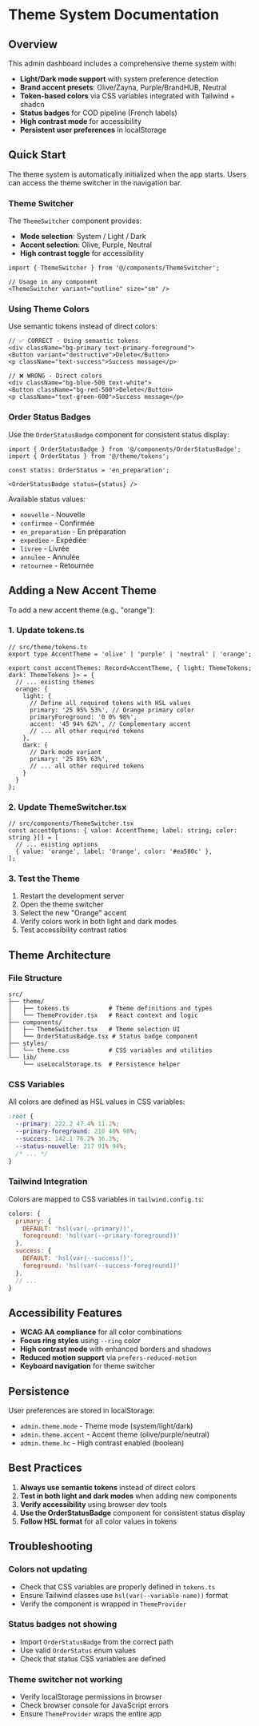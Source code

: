 # Theme System Documentation

## Overview

This admin dashboard includes a comprehensive theme system with:
- **Light/Dark mode support** with system preference detection
- **Brand accent presets**: Olive/Zayna, Purple/BrandHUB, Neutral
- **Token-based colors** via CSS variables integrated with Tailwind + shadcn
- **Status badges** for COD pipeline (French labels)
- **High contrast mode** for accessibility
- **Persistent user preferences** in localStorage

## Quick Start

The theme system is automatically initialized when the app starts. Users can access the theme switcher in the navigation bar.

### Theme Switcher

The `ThemeSwitcher` component provides:
- **Mode selection**: System / Light / Dark
- **Accent selection**: Olive, Purple, Neutral
- **High contrast toggle** for accessibility

```tsx
import { ThemeSwitcher } from '@/components/ThemeSwitcher';

// Usage in any component
<ThemeSwitcher variant="outline" size="sm" />
```

### Using Theme Colors

Use semantic tokens instead of direct colors:

```tsx
// ✅ CORRECT - Using semantic tokens
<div className="bg-primary text-primary-foreground">
<Button variant="destructive">Delete</Button>
<p className="text-success">Success message</p>

// ❌ WRONG - Direct colors
<div className="bg-blue-500 text-white">
<Button className="bg-red-500">Delete</Button>
<p className="text-green-600">Success message</p>
```

### Order Status Badges

Use the `OrderStatusBadge` component for consistent status display:

```tsx
import { OrderStatusBadge } from '@/components/OrderStatusBadge';
import { OrderStatus } from '@/theme/tokens';

const status: OrderStatus = 'en_preparation';

<OrderStatusBadge status={status} />
```

Available status values:
- `nouvelle` - Nouvelle
- `confirmee` - Confirmée  
- `en_preparation` - En préparation
- `expediee` - Expédiée
- `livree` - Livrée
- `annulee` - Annulée
- `retournee` - Retournée

## Adding a New Accent Theme

To add a new accent theme (e.g., "orange"):

### 1. Update tokens.ts

```tsx
// src/theme/tokens.ts
export type AccentTheme = 'olive' | 'purple' | 'neutral' | 'orange';

export const accentThemes: Record<AccentTheme, { light: ThemeTokens; dark: ThemeTokens }> = {
  // ... existing themes
  orange: {
    light: {
      // Define all required tokens with HSL values
      primary: '25 95% 53%', // Orange primary color
      primaryForeground: '0 0% 98%',
      accent: '45 94% 62%', // Complementary accent
      // ... all other required tokens
    },
    dark: {
      // Dark mode variant
      primary: '25 85% 63%',
      // ... all other required tokens
    }
  }
};
```

### 2. Update ThemeSwitcher.tsx

```tsx
// src/components/ThemeSwitcher.tsx
const accentOptions: { value: AccentTheme; label: string; color: string }[] = [
  // ... existing options
  { value: 'orange', label: 'Orange', color: '#ea580c' },
];
```

### 3. Test the Theme

1. Restart the development server
2. Open the theme switcher
3. Select the new "Orange" accent
4. Verify colors work in both light and dark modes
5. Test accessibility contrast ratios

## Theme Architecture

### File Structure

```
src/
├── theme/
│   ├── tokens.ts           # Theme definitions and types
│   └── ThemeProvider.tsx   # React context and logic
├── components/
│   ├── ThemeSwitcher.tsx   # Theme selection UI
│   └── OrderStatusBadge.tsx # Status badge component
├── styles/
│   └── theme.css           # CSS variables and utilities
└── lib/
    └── useLocalStorage.ts  # Persistence helper
```

### CSS Variables

All colors are defined as HSL values in CSS variables:

```css
:root {
  --primary: 222.2 47.4% 11.2%;
  --primary-foreground: 210 40% 98%;
  --success: 142.1 76.2% 36.3%;
  --status-nouvelle: 217 91% 94%;
  /* ... */
}
```

### Tailwind Integration

Colors are mapped to CSS variables in `tailwind.config.ts`:

```js
colors: {
  primary: {
    DEFAULT: 'hsl(var(--primary))',
    foreground: 'hsl(var(--primary-foreground))'
  },
  success: {
    DEFAULT: 'hsl(var(--success))',
    foreground: 'hsl(var(--success-foreground))'
  },
  // ...
}
```

## Accessibility Features

- **WCAG AA compliance** for all color combinations
- **Focus ring styles** using `--ring` color
- **High contrast mode** with enhanced borders and shadows
- **Reduced motion support** via `prefers-reduced-motion`
- **Keyboard navigation** for theme switcher

## Persistence

User preferences are stored in localStorage:
- `admin.theme.mode` - Theme mode (system/light/dark)
- `admin.theme.accent` - Accent theme (olive/purple/neutral)  
- `admin.theme.hc` - High contrast enabled (boolean)

## Best Practices

1. **Always use semantic tokens** instead of direct colors
2. **Test in both light and dark modes** when adding new components
3. **Verify accessibility** using browser dev tools
4. **Use the OrderStatusBadge** component for consistent status display
5. **Follow HSL format** for all color values in tokens

## Troubleshooting

### Colors not updating
- Check that CSS variables are properly defined in `tokens.ts`
- Ensure Tailwind classes use `hsl(var(--variable-name))` format
- Verify the component is wrapped in `ThemeProvider`

### Status badges not showing
- Import `OrderStatusBadge` from the correct path
- Use valid `OrderStatus` enum values
- Check that status CSS variables are defined

### Theme switcher not working
- Verify localStorage permissions in browser
- Check browser console for JavaScript errors
- Ensure `ThemeProvider` wraps the entire app
